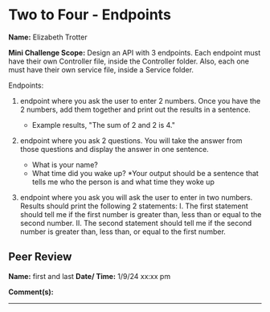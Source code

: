 # Two to Four - Endpoints


**Name:** Elizabeth Trotter

**Mini Challenge Scope:** Design an API with 3 endpoints. Each endpoint must have their own Controller file, inside the Controller folder.
Also, each one must have their own service file, inside a Service folder.

Endpoints:
1. endpoint where you ask the user to enter 2 numbers.  Once you have the 2 numbers, add them together and print out the results in a sentence.
     - Example results, "The sum of 2 and 2 is 4."

2. endpoint where you ask 2 questions. You will take the answer from those questions and display the answer in one sentence.
     - What is your name? 
     - What time did you wake up?
     *Your output should be a sentence that tells me who the person is and what time they woke up

3. endpoint where you ask you will ask the user to enter in two numbers. Results should print the following 2 statements:
     I. The first statement should tell me if the first number is greater than, less than or equal to the second number.
     II. The second statement should tell me if the second number is greater than, less than, or equal to the first number.


## Peer Review
**Name:** first and last **Date/ Time:** 1/9/24 xx:xx pm

**Comment(s):**



---